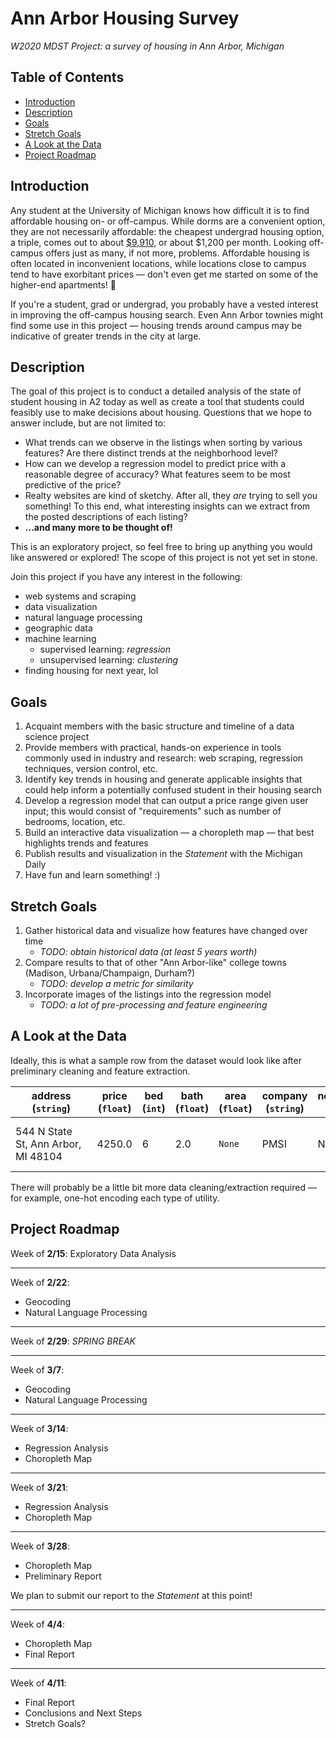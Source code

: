 # Ann Arbor Housing Survey
*W2020 MDST Project: a survey of housing in Ann Arbor, Michigan*

## Table of Contents 
* [Introduction](#introduction)
* [Description](#description)
* [Goals](#goals)
* [Stretch Goals](#stretch-goals)
* [A Look at the Data](#a-look-at-the-data)
* [Project Roadmap](#project-roadmap)

## Introduction
Any student at the University of Michigan knows how difficult it is to find affordable housing on- or off-campus. 
While dorms are a convenient option, they are not necessarily affordable: the cheapest undergrad housing option, a triple, comes out to about [$9,910](https://housing.umich.edu/undergraduate-rates/), or about $1,200 per month. Looking off-campus offers just as many, if not more, problems. Affordable housing is often located in inconvenient locations, while locations close to campus tend to have exorbitant prices ⁠— don't even get me started on some of the higher-end apartments! 🤯

If you're a student, grad or undergrad, you probably have a vested interest in improving the off-campus housing search. Even Ann Arbor townies might find some use in this project ⁠— housing trends around campus may be indicative of greater trends in the city at large.

## Description
The goal of this project is to conduct a detailed analysis of the state of student housing in A2 today as well as create a tool that students could feasibly use to make decisions about housing. Questions that we hope to answer include, but are not limited to:
* What trends can we observe in the listings when sorting by various features? Are there distinct trends at the neighborhood level?
* How can we develop a regression model to predict price with a reasonable degree of accuracy? What features seem to be most predictive of the price?
* Realty websites are kind of sketchy. After all, they *are* trying to sell you something! To this end, what interesting insights can we extract from the posted descriptions of each listing?
* **...and many more to be thought of!**

This is an exploratory project, so feel free to bring up anything you would like answered or explored! The scope of this project is not yet set in stone.

Join this project if you have any interest in the following:
* web systems and scraping
* data visualization
* natural language processing 
* geographic data
* machine learning 
    - supervised learning: *regression* 
    - unsupervised learning: *clustering* 
* finding housing for next year, lol

## Goals
1. Acquaint members with the basic structure and timeline of a data science project
2. Provide members with practical, hands-on experience in tools commonly used in industry and research: web scraping, regression techniques, version control, etc.
3. Identify key trends in housing and generate applicable insights that could help inform a potentially confused student in their housing search
4. Develop a regression model that can output a price range given user input; this would consist of "requirements" such as number of bedrooms, location, etc.
5. Build an interactive data visualization ⁠— a choropleth map ⁠— that best highlights trends and features
6. Publish results and visualization in the *Statement* with the Michigan Daily
7. Have fun and learn something! :)

## Stretch Goals
1. Gather historical data and visualize how features have changed over time
    - *TODO: obtain historical data (at least 5 years worth)*
2. Compare results to that of other "Ann Arbor-like" college towns (Madison, Urbana/Champaign, Durham?)
    - *TODO: develop a metric for similarity*
3. Incorporate images of the listings into the regression model
    - *TODO: a lot of pre-processing and feature engineering*
   
## A Look at the Data
Ideally, this is what a sample row from the dataset would look like after preliminary cleaning and feature extraction.

&nbsp;&nbsp;&nbsp;&nbsp;&nbsp;&nbsp;address&nbsp;&nbsp;&nbsp;&nbsp;&nbsp;&nbsp; (`string`) | price (`float`) | bed (`int`) | bath (`float`)| area (`float`)| company (`string`)| neighborhood (`string`)| laundry (`boolean`)| pets (`boolean`)| parking (`boolean`)| &nbsp;&nbsp;&nbsp;&nbsp;&nbsp;&nbsp;&nbsp;&nbsp;&nbsp;&nbsp;&nbsp;&nbsp;&nbsp;&nbsp;&nbsp;utilities&nbsp;&nbsp;&nbsp;&nbsp;&nbsp;&nbsp;&nbsp;&nbsp;&nbsp;&nbsp;&nbsp;&nbsp;&nbsp;&nbsp;&nbsp; <br> (`list` of type `string`)| property_type (`string`) | year_built (`int`) | &nbsp;&nbsp;&nbsp;&nbsp;&nbsp;&nbsp;&nbsp;description&nbsp;&nbsp;&nbsp;&nbsp;&nbsp;&nbsp;&nbsp; <br> (`string`) | images <br> (`list` of type `string`) |
------- | ----- | --- | ---- | ---- | ------- | ------------ | ------- | ---- | ------- | --------- | --------------- | ------------ | ------------ | ------ |
544 N State St, Ann Arbor, MI 48104 | 4250.0 | 6 | 2.0 | `None` | PMSI | North Ingalls | 1 | 0 | 1 | water, <br> electricity, <br> heat, <br> ... | house | `None` | This wonderful 6 bedroom 2 bedroom home is... | https://s3.amazonaws.com/photos.rentlinx.com/W150/51048178.jpg, https://s3.amazonaws.com/photos.rentlinx.com/L800/51048179.jpg, https://s3.amazonaws.com/photos.rentlinx.com/L800/51048181.jpg, ... |

There will probably be a little bit more data cleaning/extraction required ⁠— for example, one-hot encoding each type of utility.

## Project Roadmap
Week of **2/15**: Exploratory Data Analysis

---

Week of **2/22**:
- Geocoding
- Natural Language Processing

---

Week of **2/29**: *SPRING BREAK*

---

Week of **3/7**:
- Geocoding
- Natural Language Processing

---

Week of **3/14**:
- Regression Analysis
- Choropleth Map

---

Week of **3/21**:
- Regression Analysis
- Choropleth Map

---

Week of **3/28**:
- Choropleth Map
- Preliminary Report

We plan to submit our report to the *Statement* at this point!

---

Week of **4/4**:
- Choropleth Map
- Final Report

---

Week of **4/11**:
- Final Report
- Conclusions and Next Steps
- Stretch Goals?
